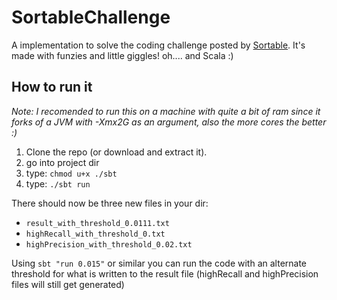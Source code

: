 # SortableChallenge

A implementation to solve the coding challenge posted by [Sortable](http://sortable.com/blog/coding-challenge/). It's made with funzies and little giggles! oh.... and Scala :)

## How to run it
*Note: I recomended to run this on a machine with quite a bit of ram since it forks of a JVM with -Xmx2G as an argument, also the more cores the better :)*  
 1. Clone the repo (or download and extract it). 
 2. go into project dir
 3. type: `chmod u+x ./sbt`
 4. type: `./sbt run`

There should now be three new files in your dir:

* `result_with_threshold_0.0111.txt`
* `highRecall_with_threshold_0.txt`
* `highPrecision_with_threshold_0.02.txt`

Using `sbt "run 0.015"` or similar you can run the code with an alternate threshold for what 
is written to the result file (highRecall and highPrecision files will still get generated)

  